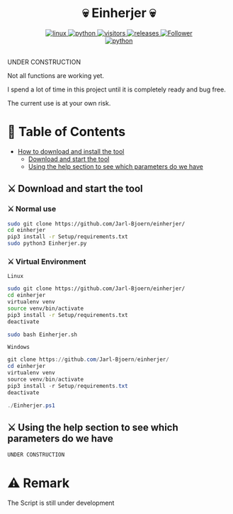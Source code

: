<h1 align="center">💀 Einherjer 💀</h1>
<p align="center"></p>
<div align="center">
  <a href="https://www.kali.org/">
    <img alt="linux" src="https://svgshare.com/i/Zhy.svg" />
  </a>
  <a href="https://www.python.org/downloads/release/python-3100/">
    <img alt="python" src="https://img.shields.io/badge/python-3.10-blue.svg" />
  </a>
  <a href="https://visitor-badge.glitch.me/badge?page_id=jarl-bjoern/einherjer&left_color=grey&right_color=blue">
    <img alt="visitors" src="https://visitor-badge.glitch.me/badge?page_id=jarl-bjoern/einherjer&left_color=grey&right_color=blue" />
  </a>
  <a href="https://GitHub.com/jarl-bjoern/einherjer/releases/">
    <img alt="releases" src="https://img.shields.io/github/downloads/Naereen/StrapDown.js/total.svg" />
  </a>
  <a href="https://github.com/jarl-bjoern">
      <img title="Follower" src="https://img.shields.io/github/followers/Jarl-Bjoern.svg?style=social&label=Follow&maxAge=2592000"><a href="https://github.com/Jarl-Bjoern?tab=followers"></a>
</div>
<div align="center">
  <a href="https://www.python.org/">
    <img alt="python" src="https://img.shields.io/badge/Made%20with-Python-1f425f.svg" />
  </a>
</div><br/>

UNDER CONSTRUCTION

Not all functions are working yet.

I spend a lot of time in this project until it is completely ready and bug free.

The current use is at your own risk.

# 📖 Table of Contents
- [How to download and install the tool](#download_install)
  - [Download and start the tool](#start_install)
  - [Using the help section to see which parameters do we have](#help_install)

<a name="start_install"></a>
## ⚔ Download and start the tool
### ⚔ Normal use
```bash
sudo git clone https://github.com/Jarl-Bjoern/einherjer/
cd einherjer
pip3 install -r Setup/requirements.txt
sudo python3 Einherjer.py
```

### ⚔ Virtual Environment
`Linux`
```bash
sudo git clone https://github.com/Jarl-Bjoern/einherjer/
cd einherjer
virtualenv venv
source venv/bin/activate
pip3 install -r Setup/requirements.txt
deactivate

sudo bash Einherjer.sh
```
`Windows`
```PowerShell
git clone https://github.com/Jarl-Bjoern/einherjer/
cd einherjer
virtualenv venv
source venv/bin/activate
pip3 install -r Setup/requirements.txt
deactivate

./Einherjer.ps1
```

<a name="help_install"></a>
## ⚔ Using the help section to see which parameters do we have
```python
UNDER CONSTRUCTION
```

# ⚠️ Remark
The Script is still under development
